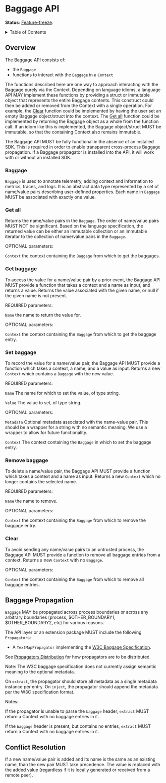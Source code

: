 # Baggage API

**Status**: [Feature-freeze](../document-status.md).

<details>
<summary>
Table of Contents
</summary>

- [Overview](#overview)
  - [Baggage](#baggage)
  - [Get baggages](#get-all)
  - [Get baggage](#get-baggage)
  - [Set baggage](#set-baggage)
  - [Remove baggage](#remove-baggage)
  - [Clear](#clear)
- [Baggage Propagation](#baggage-propagation)
- [Conflict Resolution](#conflict-resolution)

</details>

## Overview

The Baggage API consists of:

- the `Baggage`
- functions to interact with the `Baggage` in a `Context`

The functions described here are one way to approach interacting with the Baggage
purely via the Context. Depending on language idioms, a language API MAY implement these functions
by providing a struct or immutable object that represents the entire Baggage contents. This
construct could then be added or removed from the Context with a single operation. For example,
the [Clear](#clear) function could be implemented by having the user set an empty Baggage object/struct
into the context. The [Get all](#get-all) function could be implemented by returning the Baggage
object as a whole from the function call. If an idiom like this is implemented, the Baggage object/struct
MUST be immutable, so that the containing Context also remains immutable.

The Baggage API MUST be fully functional in the absence of an installed SDK. This is required in
order to enable transparent cross-process Baggage propagation. If a Baggage propagator is installed
into the API, it will work with or without an installed SDK.

### Baggage

`Baggage` is used to annotate telemetry, adding context and information to metrics, traces, and logs.
It is an abstract data type represented by a set of name/value pairs describing user-defined properties.
Each name in `Baggage` MUST be associated with exactly one value.

### Get all

Returns the name/value pairs in the `Baggage`. The order of name/value pairs MUST NOT be
significant. Based on the language specification, the returned value can be
either an immutable collection or an immutable iterator to the collection of
name/value pairs in the `Baggage`.

OPTIONAL parameters:

`Context` the context containing the `Baggage` from which to get the baggages.

### Get baggage

To access the value for a name/value pair by a prior event, the Baggage API
MUST provide a function that takes a context and a name as input, and returns a
value. Returns the value associated with the given name, or null
if the given name is not present.

REQUIRED parameters:

`Name` the name to return the value for.

OPTIONAL parameters:

`Context` the context containing the `Baggage` from which to get the baggage entry.

### Set baggage

To record the value for a name/value pair, the Baggage API MUST provide a function which
takes a context, a name, and a value as input. Returns a new `Context` which
contains a `Baggage` with the new value.

REQUIRED parameters:

`Name` The name for which to set the value, of type string.

`Value` The value to set, of type string.

OPTIONAL parameters:

`Metadata` Optional metadata associated with the name-value pair. This should be a wrapper
for a string with no semantic meaning. We use a wrapper to allow for future functionality.

`Context` The context containing the `Baggage` in which to set the baggage entry.

### Remove baggage

To delete a name/value pair, the Baggage API MUST provide a function which takes a context
and a name as input. Returns a new `Context` which no longer contains the selected name.

REQUIRED parameters:

`Name` the name to remove.

OPTIONAL parameters:

`Context` the context containing the `Baggage` from which to remove the baggage entry.

### Clear

To avoid sending any name/value pairs to an untrusted process, the Baggage API MUST provide
a function to remove all baggage entries from a context. Returns a new `Context`
with no `Baggage`.

OPTIONAL parameters:

`Context` the context containing the `Baggage` from which to remove all baggage entries.

## Baggage Propagation

`Baggage` MAY be propagated across process boundaries or across any arbitrary boundaries
(process, $OTHER_BOUNDARY1, $OTHER_BOUNDARY2, etc) for various reasons.

The API layer or an extension package MUST include the following `Propagator`s:

* A `TextMapPropagator` implementing the [W3C Baggage Specification](https://w3c.github.io/baggage).

See [Propagators Distribution](../context/api-propagators.md#propagators-distribution)
for how propagators are to be distributed.

Note: The W3C baggage specification does not currently assign semantic meaning to the optional metadata.

On `extract`, the propagator should store all metadata as a single metadata instance per entry.
On `inject`, the propagator should append the metadata per the W3C specification format.

Notes:

If the propagator is unable to parse the `baggage` header, `extract` MUST return a Context with no baggage entries in it.

If the `baggage` header is present, but contains no entries, `extract` MUST return a Context with
no baggage entries in it.

## Conflict Resolution

If a new name/value pair is added and its name is the same as an existing name, than the new pair MUST take precedence. The value
is replaced with the added value (regardless if it is locally generated or received from a remote peer).
